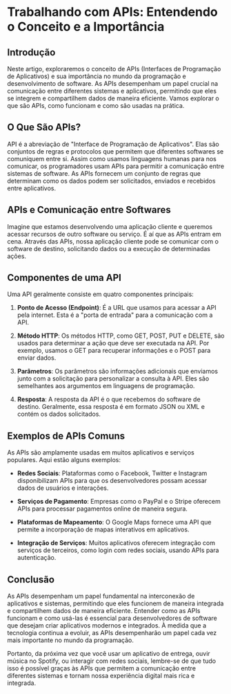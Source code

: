 
# Trabalhando com APIs: Entendendo o Conceito e a Importância

## Introdução
Neste artigo, exploraremos o conceito de APIs (Interfaces de Programação de Aplicativos) e sua importância no mundo da programação e desenvolvimento de software. As APIs desempenham um papel crucial na comunicação entre diferentes sistemas e aplicativos, permitindo que eles se integrem e compartilhem dados de maneira eficiente. Vamos explorar o que são APIs, como funcionam e como são usadas na prática.

## O Que São APIs?
API é a abreviação de "Interface de Programação de Aplicativos". Elas são conjuntos de regras e protocolos que permitem que diferentes softwares se comuniquem entre si. Assim como usamos linguagens humanas para nos comunicar, os programadores usam APIs para permitir a comunicação entre sistemas de software. As APIs fornecem um conjunto de regras que determinam como os dados podem ser solicitados, enviados e recebidos entre aplicativos.

## APIs e Comunicação entre Softwares
Imagine que estamos desenvolvendo uma aplicação cliente e queremos acessar recursos de outro software ou serviço. É aí que as APIs entram em cena. Através das APIs, nossa aplicação cliente pode se comunicar com o software de destino, solicitando dados ou a execução de determinadas ações.

## Componentes de uma API
Uma API geralmente consiste em quatro componentes principais:

1. **Ponto de Acesso (Endpoint)**: É a URL que usamos para acessar a API pela internet. Esta é a "porta de entrada" para a comunicação com a API.

2. **Método HTTP**: Os métodos HTTP, como GET, POST, PUT e DELETE, são usados para determinar a ação que deve ser executada na API. Por exemplo, usamos o GET para recuperar informações e o POST para enviar dados.

3. **Parâmetros**: Os parâmetros são informações adicionais que enviamos junto com a solicitação para personalizar a consulta à API. Eles são semelhantes aos argumentos em linguagens de programação.

4. **Resposta**: A resposta da API é o que recebemos do software de destino. Geralmente, essa resposta é em formato JSON ou XML e contém os dados solicitados.

## Exemplos de APIs Comuns
As APIs são amplamente usadas em muitos aplicativos e serviços populares. Aqui estão alguns exemplos:

-  **Redes Sociais**: Plataformas como o Facebook, Twitter e Instagram disponibilizam APIs para que os desenvolvedores possam acessar dados de usuários e interações.

-  **Serviços de Pagamento**: Empresas como o PayPal e o Stripe oferecem APIs para processar pagamentos online de maneira segura.

-  **Plataformas de Mapeamento**: O Google Maps fornece uma API que permite a incorporação de mapas interativos em aplicativos.

-  **Integração de Serviços**: Muitos aplicativos oferecem integração com serviços de terceiros, como login com redes sociais, usando APIs para autenticação.

## Conclusão
As APIs desempenham um papel fundamental na interconexão de aplicativos e sistemas, permitindo que eles funcionem de maneira integrada e compartilhem dados de maneira eficiente. Entender como as APIs funcionam e como usá-las é essencial para desenvolvedores de software que desejam criar aplicativos modernos e integrados. À medida que a tecnologia continua a evoluir, as APIs desempenharão um papel cada vez mais importante no mundo da programação.

Portanto, da próxima vez que você usar um aplicativo de entrega, ouvir música no Spotify, ou interagir com redes sociais, lembre-se de que tudo isso é possível graças às APIs que permitem a comunicação entre diferentes sistemas e tornam nossa experiência digital mais rica e integrada.
 

